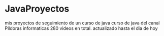 # JavaProyectos

mis proyectos de seguimiento de un curso de java
curso de java del canal Pildoras informaticas 280 videos en total.
actualizado hasta el dia de hoy
